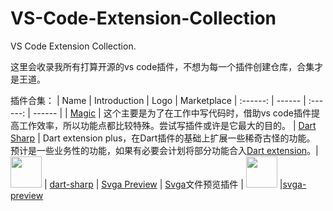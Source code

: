 # VS-Code-Extension-Collection

VS Code Extension Collection.

这里会收录我所有打算开源的vs code插件，不想为每一个插件创建仓库，合集才是王道。

插件合集：
| Name | Introduction | Logo | Marketplace
| :------: | ------ | :------: | ------ |
| [Magic](https://github.com/Nomeleel/VS-Code-Extension-Collection/blob/master/magic/README.md) | 这个主要是为了在工作中写代码时，借助vs code插件提高工作效率，所以功能点都比较特殊。尝试写插件或许是它最大的目的。
| [Dart Sharp](https://github.com/Nomeleel/VS-Code-Extension-Collection/blob/master/dart%20sharp/README.md) | Dart extension plus，在Dart插件的基础上扩展一些稀奇古怪的功能。 预计是一些业务性的功能，如果有必要会计划将部分功能合入[Dart extension](https://marketplace.visualstudio.com/items?itemName=Dart-Code.dart-code)。| <img src="https://raw.githubusercontent.com/Nomeleel/VS-Code-Extension-Collection/master/dart%20sharp/resource/icon/dart_sharp.png" width="50px" height="50" /> | [dart-sharp](https://marketplace.visualstudio.com/items?itemName=Nomeleel.dart-sharp)
| [Svga Preview](https://github.com/Nomeleel/VS-Code-Extension-Collection/blob/master/svga-preview/README.md) | [Svga](http://svga.io/)文件预览插件 | <img src="https://raw.githubusercontent.com/Nomeleel/VS-Code-Extension-Collection/master/svga-preview/resource/icon/svga.png" width="50px" height="50" /> |[svga-preview](https://marketplace.visualstudio.com/items?itemName=Nomeleel.svga-preview)
